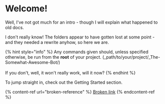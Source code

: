 # Welcome!

Well, I've not got much for an intro - though I will explain what happened to old docs.

I don't really know! The folders appear to have gotten lost at some point - and they needed a rewrite anyhow, so here we are.

{% hint style="info" %}
Any commands given should, unless specified otherwise, be run from the **root** of your project. (_path/to/your/project/_The-Somewhat-Awesome-Bot/)\
\
If you don't, well, it won't really work, will it now?
{% endhint %}



To jump straight in, check out the Getting Started section.

{% content-ref url="broken-reference" %}
[Broken link](broken-reference)
{% endcontent-ref %}

